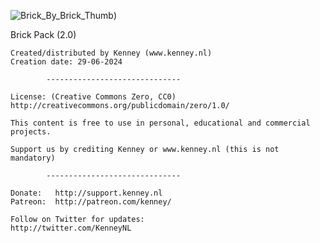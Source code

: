 ![Brick_By_Brick_Thumb](https://media.githubusercontent.com/media/nginetechnologies/pack-brick-by-brick.nplugin/main/Assets/Thumbnail/Brick_By_Brick_Thumb.png))

Brick Pack (2.0)

	Created/distributed by Kenney (www.kenney.nl)
	Creation date: 29-06-2024

			------------------------------

	License: (Creative Commons Zero, CC0)
	http://creativecommons.org/publicdomain/zero/1.0/

	This content is free to use in personal, educational and commercial projects.

	Support us by crediting Kenney or www.kenney.nl (this is not mandatory)

			------------------------------

	Donate:   http://support.kenney.nl
	Patreon:  http://patreon.com/kenney/

	Follow on Twitter for updates:
	http://twitter.com/KenneyNL
